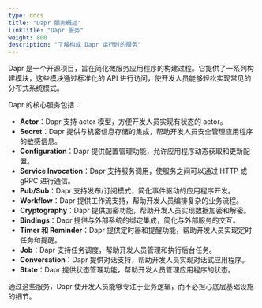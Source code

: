```yaml
---
type: docs
title: "Dapr 服务概述"
linkTitle: "Dapr 服务"
weight: 800
description: "了解构成 Dapr 运行时的服务"
---
```


Dapr 是一个开源项目，旨在简化微服务应用程序的构建过程。它提供了一系列构建模块，这些模块通过标准化的 API 进行访问，使开发人员能够轻松实现常见的分布式系统模式。

Dapr 的核心服务包括：

- **Actor**：Dapr 支持 actor 模型，方便开发人员实现有状态的 actor。
- **Secret**：Dapr 提供与机密信息存储的集成，帮助开发人员安全管理应用程序的敏感信息。
- **Configuration**：Dapr 提供配置管理功能，允许应用程序动态获取和更新配置。
- **Service Invocation**：Dapr 支持服务调用，使服务之间可以通过 HTTP 或 gRPC 进行通信。
- **Pub/Sub**：Dapr 支持发布/订阅模式，简化事件驱动的应用程序开发。
- **Workflow**：Dapr 提供工作流支持，帮助开发人员编排复杂的业务流程。
- **Cryptography**：Dapr 提供加密功能，帮助开发人员实现数据加密和解密。
- **Bindings**：Dapr 提供与外部系统的绑定集成，简化与外部服务的交互。
- **Timer 和 Reminder**：Dapr 提供定时器和提醒功能，帮助开发人员实现定时任务和提醒。
- **Job**：Dapr 支持任务调度，帮助开发人员管理和执行后台任务。
- **Conversation**：Dapr 提供对话支持，帮助开发人员实现对话式应用程序。
- **State**：Dapr 提供状态管理功能，帮助开发人员管理应用程序的状态。

通过这些服务，Dapr 使开发人员能够专注于业务逻辑，而不必担心底层基础设施的细节。